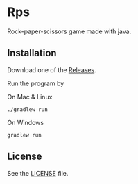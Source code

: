 # Rps
Rock-paper-scissors game made with java.

## Installation
Download one of the [Releases](https://github.com/Covoex/Rps/releases).

Run the program by

On Mac & Linux
```
./gradlew run
```
On Windows
```
gradlew run
```

## License
See the [LICENSE](https://github.com/Covoex/RCP/blob/master/LICENSE) file.
